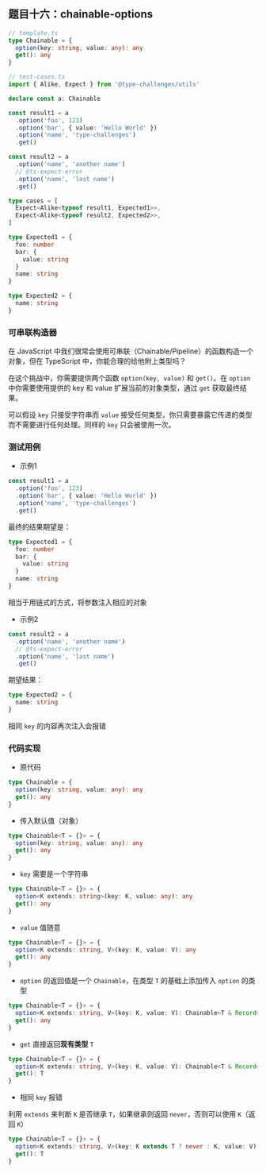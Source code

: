 ## 题目十六：chainable-options

```ts
// template.ts
type Chainable = {
  option(key: string, value: any): any
  get(): any
}
```

```ts
// test-cases.ts
import { Alike, Expect } from '@type-challenges/utils'

declare const a: Chainable

const result1 = a
  .option('foo', 123)
  .option('bar', { value: 'Hello World' })
  .option('name', 'type-challenges')
  .get()

const result2 = a
  .option('name', 'another name')
  // @ts-expect-error
  .option('name', 'last name')
  .get()

type cases = [
  Expect<Alike<typeof result1, Expected1>>,
  Expect<Alike<typeof result2, Expected2>>,
]

type Expected1 = {
  foo: number
  bar: {
    value: string
  }
  name: string
}

type Expected2 = {
  name: string
}
```

### 可串联构造器

在 JavaScript 中我们很常会使用可串联（Chainable/Pipeline）的函数构造一个对象，但在 TypeScript 中，你能合理的给他附上类型吗？

在这个挑战中，你需要提供两个函数 `option(key, value)` 和 `get()`。在 `option` 中你需要使用提供的 key 和 value 扩展当前的对象类型，通过 `get` 获取最终结果。

可以假设 `key` 只接受字符串而 `value` 接受任何类型，你只需要暴露它传递的类型而不需要进行任何处理。同样的 `key` 只会被使用一次。



### 测试用例

- 示例1

```ts
const result1 = a
  .option('foo', 123)
  .option('bar', { value: 'Hello World' })
  .option('name', 'type-challenges')
  .get()
```

最终的结果期望是：

```ts
type Expected1 = {
  foo: number
  bar: {
    value: string
  }
  name: string
}
```

相当于用链式的方式，将参数注入相应的对象

- 示例2

```ts
const result2 = a
  .option('name', 'another name')
  // @ts-expect-error
  .option('name', 'last name')
  .get()
```

期望结果：

```ts
type Expected2 = {
  name: string
}
```

相同 `key` 的内容再次注入会报错



### 代码实现

- 原代码

```ts
type Chainable = {
  option(key: string, value: any): any
  get(): any
}
```

- 传入默认值（对象）

```ts
type Chainable<T = {}> = {
  option(key: string, value: any): any
  get(): any
}
```

- `key` 需要是一个字符串

```ts
type Chainable<T = {}> = {
  option<K extends: string>(key: K, value: any): any
  get(): any
}
```

- `value` 值随意

```ts
type Chainable<T = {}> = {
  option<K extends: string, V>(key: K, value: V): any
  get(): any
}
```

- `option` 的返回值是一个 `Chainable`，在类型 `T` 的基础上添加传入 `option` 的类型

```ts
type Chainable<T = {}> = {
  option<K extends: string, V>(key: K, value: V): Chainable<T & Record<K, V>>
  get(): any
}
```

- `get` 直接返回**现有类型** `T`

```ts
type Chainable<T = {}> = {
  option<K extends: string, V>(key: K, value: V): Chainable<T & Record<K, V>>
  get(): T
}
```

- 相同 `key` 报错

利用 `extends` 来判断 `K` 是否继承 `T`，如果继承则返回 `never`，否则可以使用 `K`（返回 `K`）

```ts
type Chainable<T = {}> = {
  option<K extends: string, V>(key: K extends T ? never : K, value: V): Chainable<T & Record<K, V>>
  get(): T
}
```

